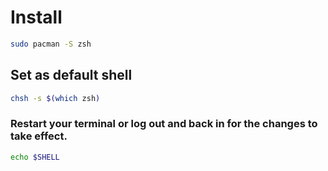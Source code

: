 # Install

```bash
sudo pacman -S zsh
```

## Set as default shell

```bash
chsh -s $(which zsh)
```

### Restart your terminal or log out and back in for the changes to take effect.

```bash
echo $SHELL
```
